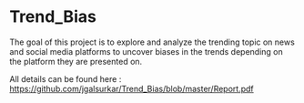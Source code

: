 # Trend_Bias
The goal of this project is to explore and analyze the trending topic on news and social media platforms to uncover biases in the trends depending on the platform they are presented on.

All details can be found here : https://github.com/jgalsurkar/Trend_Bias/blob/master/Report.pdf

